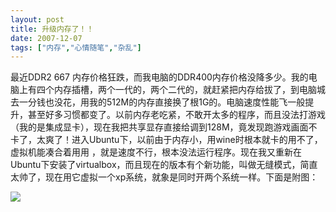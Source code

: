 ```yaml
---
layout: post
title: 升级内存了！！
date: 2007-12-07
tags: ["内存","心情随笔","杂乱"]
---
```


最近DDR2  667 内存价格狂跌，而我电脑的DDR400内存价格没降多少。我的电脑上有四个内存插槽，两个一代的，两个二代的，就赶紧把内存给拔了，到电脑城去一分钱也没花，用我的512M的内存直接换了根1G的。电脑速度性能飞一般提升，甚至好多习惯都变了。以前内存老吃紧，不敢开太多的程序，而且没法打游戏（我的是集成显卡），现在我把共享显存直接给调到128M，竟发现跑游戏画面不卡了，太爽了！进入Ubuntu下，以前由于内存小，用wine时根本就卡的用不了，虚拟机能凑合着用用 ，就是速度不行，根本没法运行程序。现在我又重新在Ubuntu下安装了virtualbox，而且现在的版本有个新功能，叫做无缝模式，简直太帅了，现在用它虚拟一个xp系统，就象是同时开两个系统一样。下面是附图：

<!--more-->

[![](http://localhost/img/2009/4081092341_618d89a4cc_o.jpg)](4081092341_618d89a4cc_o.jpg)